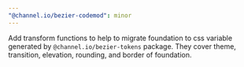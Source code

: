```yaml
---
"@channel.io/bezier-codemod": minor
---
```


Add transform functions to help to migrate foundation to css variable generated by `@channel.io/bezier-tokens` package.
They cover theme, transition, elevation, rounding, and border of foundation.

